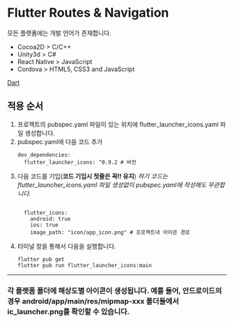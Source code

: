 # Flutter Routes & Navigation

모든 플랫폼에는 개발 언어가 존재합니다.
* Cocoa2D > C/C++
* Unity3d > C#
* React Native > JavaScript
* Cordova > HTML5, CSS3 and JavaScript

[Dart](https://dart.dev/)

## 적용 순서
1. 프로젝트의 pubspec.yaml 파일이 있는 위치에 flutter_launcher_icons.yaml 파일 생성합니다.
2. pubspec.yaml에 다음 코드 추가
   ```
   dev_dependencies:
     flutter_launcher_icons: ^0.9.2 # 버전
   ```
3. 다음 코드를 기입(**코드 기입시 첫줄은 꼭!! 유지**)
*하기 코드는 flutter_launcher_icons.yaml 파일 생성없이 pubspec.yaml에 작성해도 무관합니다.*
   ```

     flutter_icons:
       android: true
       ios: true
       image_path: "icon/app_icon.png" # 프로젝트내 아이콘 경로
   ```
4. 터미널 창을 통해서 다음을 실행합니다.
   ```
   flutter pub get
   flutter pub run flutter_launcher_icons:main
   ```
---
### 각 플랫폼 폴더에 해상도별 아이콘이 생성됩니다. 예를 들어, 안드로이드의 경우 android/app/main/res/mipmap-xxx 폴더들에서 ic_launcher.png를 확인할 수 있습니다.